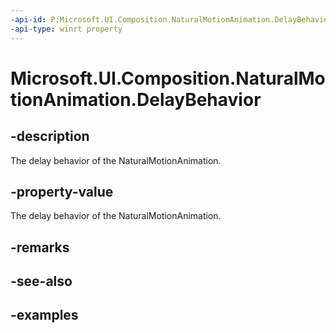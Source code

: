```yaml
---
-api-id: P:Microsoft.UI.Composition.NaturalMotionAnimation.DelayBehavior
-api-type: winrt property
---
```


<!-- Property syntax.
public AnimationDelayBehavior DelayBehavior { get;  set; }
-->

# Microsoft.UI.Composition.NaturalMotionAnimation.DelayBehavior

## -description

The delay behavior of the NaturalMotionAnimation.

## -property-value

The delay behavior of the NaturalMotionAnimation.

## -remarks

## -see-also

## -examples

